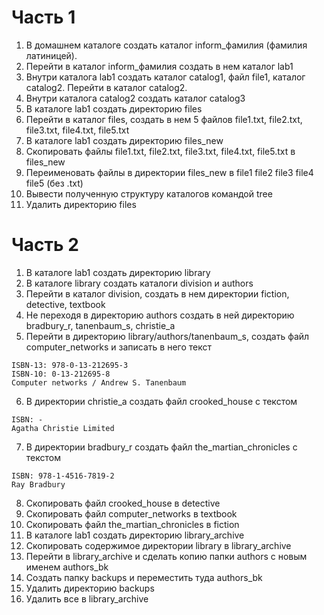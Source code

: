 # Часть 1
1) В домашнем каталоге создать каталог inform_фамилия (фамилия латиницей).
2) Перейти в каталог inform_фамилия создать в нем каталог lab1
3) Внутри каталога lab1 создать каталог catalog1, файл file1, каталог catalog2. Перейти в каталог catalog2.
4) Внутри каталога catalog2 создать каталог catalog3
5) В каталоге lab1 создать директорию files
6) Перейти в каталог files, создать в нем 5 файлов file1.txt, file2.txt, file3.txt, file4.txt, file5.txt
7) В каталоге lab1 создать директорию files_new
8) Скопировать файлы file1.txt, file2.txt, file3.txt, file4.txt, file5.txt в files_new
9) Переименовать файлы в директории files_new в file1 file2 file3 file4 file5 (без .txt)
10) Вывести полученную структуру каталогов командой tree
11) Удалить директорию files
# Часть 2
1) В каталоге lab1 создать директорию library
2) В каталоге library создать каталоги division и authors
3) Перейти в каталог division, создать в нем директории fiction, detective, textbook
4) Не переходя в директорию authors создать в ней директорию bradbury_r, tanenbaum_s, christie_a
5) Перейти в директорию library/authors/tanenbaum_s, создать файл computer_networks и записать в него текст
```
ISBN-13: 978-0-13-212695-3
ISBN-10: 0-13-212695-8
Computer networks / Andrew S. Tanenbaum
```
6) В директории christie_a создать файл crooked_house с текстом
```
ISBN: -
Agatha Christie Limited
```
7) В директории bradbury_r создать файл the_martian_chronicles с текстом
```
ISBN: 978-1-4516-7819-2
Ray Bradbury
```
8) Скопировать файл crooked_house в detective
9) Скопировать файл computer_networks в textbook
10) Скопировать файл the_martian_chronicles в fiction
11) В каталоге lab1 создать директорию library_archive
12) Скопировать содержимое директории library в library_archive
13) Перейти в library_archive и сделать копию папки authors с новым именем authors_bk
14) Создать папку backups и переместить туда authors_bk
15) Удалить директорию backups
16) Удалить все в library_archive
